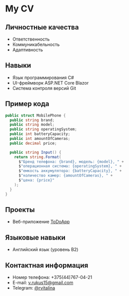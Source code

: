 # My CV

## Личностные качества
- Ответственность
- Коммуникабельность
- Адаптивность

## Навыки
- Язык программирования C#
- UI-фреймворк ASP.NET Core Blazor
- Система контроля версий Git

## Пример кода
```csharp
public struct MobilePhone {
  public string brand;
  public string model;
  public string operatingSystem;
  public int batteryCapacity;
  public int amountOfCameras;
  public decimal price;

  public string Input() {
    return string.Format(
      $"Бренд телефона: {brand}, модель: {model}, " +
      $"операционная система: {operatingSystem}, " +
      $"емкость аккумулятора: {batteryCapacity}, " +
      $"количество камер: {amountOfCameras}, " +
      $"цена: {price}"
    );
  }
}
```

## Проекты
- Веб-приложение [ToDoApp](https://github.com/rvitalina/ToDoApp)

## Языковые навыки
- Английский язык (уровень B2)

## Контактная информация
- Номер телефона: +375(44)767-04-21
- E-mail: v.rukus15@gmail.com
- Telegram: [@rvitalina](https://t.me/rvitalina)
